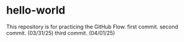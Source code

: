 # hello-world
This repository is for practicing the GitHub Flow.
first commit.
second commit. (03/31/25)
third commit. (04/01/25)
